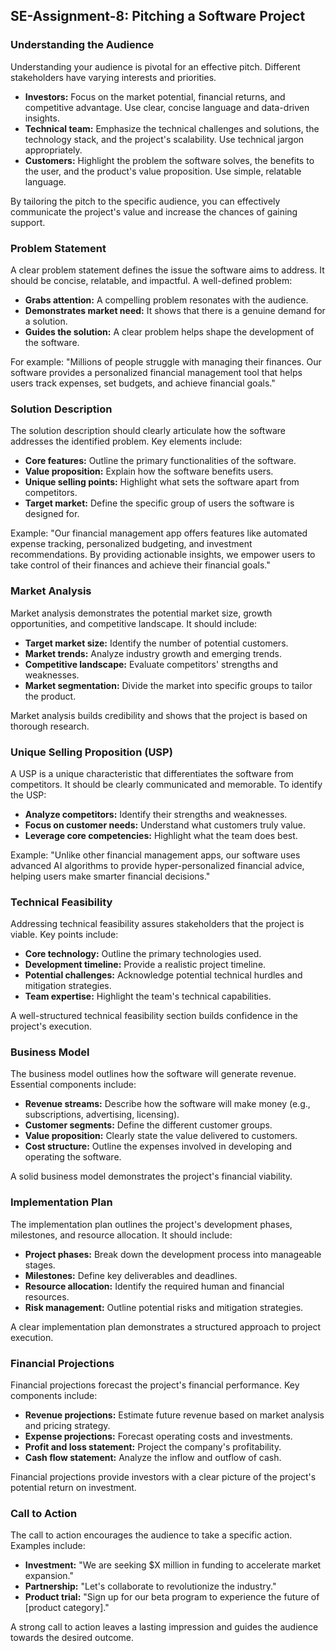 ## SE-Assignment-8: Pitching a Software Project

### Understanding the Audience
Understanding your audience is pivotal for an effective pitch. Different stakeholders have varying interests and priorities.

* **Investors:** Focus on the market potential, financial returns, and competitive advantage. Use clear, concise language and data-driven insights.
* **Technical team:** Emphasize the technical challenges and solutions, the technology stack, and the project's scalability. Use technical jargon appropriately.
* **Customers:** Highlight the problem the software solves, the benefits to the user, and the product's value proposition. Use simple, relatable language.

By tailoring the pitch to the specific audience, you can effectively communicate the project's value and increase the chances of gaining support.

### Problem Statement
A clear problem statement defines the issue the software aims to address. It should be concise, relatable, and impactful. A well-defined problem:

* **Grabs attention:** A compelling problem resonates with the audience.
* **Demonstrates market need:** It shows that there is a genuine demand for a solution.
* **Guides the solution:** A clear problem helps shape the development of the software.

For example: "Millions of people struggle with managing their finances. Our software provides a personalized financial management tool that helps users track expenses, set budgets, and achieve financial goals."

### Solution Description
The solution description should clearly articulate how the software addresses the identified problem. Key elements include:

* **Core features:** Outline the primary functionalities of the software.
* **Value proposition:** Explain how the software benefits users.
* **Unique selling points:** Highlight what sets the software apart from competitors.
* **Target market:** Define the specific group of users the software is designed for.

Example: "Our financial management app offers features like automated expense tracking, personalized budgeting, and investment recommendations. By providing actionable insights, we empower users to take control of their finances and achieve their financial goals."

### Market Analysis
Market analysis demonstrates the potential market size, growth opportunities, and competitive landscape. It should include:

* **Target market size:** Identify the number of potential customers.
* **Market trends:** Analyze industry growth and emerging trends.
* **Competitive landscape:** Evaluate competitors' strengths and weaknesses.
* **Market segmentation:** Divide the market into specific groups to tailor the product.

Market analysis builds credibility and shows that the project is based on thorough research.

### Unique Selling Proposition (USP)
A USP is a unique characteristic that differentiates the software from competitors. It should be clearly communicated and memorable. To identify the USP:

* **Analyze competitors:** Identify their strengths and weaknesses.
* **Focus on customer needs:** Understand what customers truly value.
* **Leverage core competencies:** Highlight what the team does best.

Example: "Unlike other financial management apps, our software uses advanced AI algorithms to provide hyper-personalized financial advice, helping users make smarter financial decisions."

### Technical Feasibility
Addressing technical feasibility assures stakeholders that the project is viable. Key points include:

* **Core technology:** Outline the primary technologies used.
* **Development timeline:** Provide a realistic project timeline.
* **Potential challenges:** Acknowledge potential technical hurdles and mitigation strategies.
* **Team expertise:** Highlight the team's technical capabilities.

A well-structured technical feasibility section builds confidence in the project's execution.

### Business Model
The business model outlines how the software will generate revenue. Essential components include:

* **Revenue streams:** Describe how the software will make money (e.g., subscriptions, advertising, licensing).
* **Customer segments:** Define the different customer groups.
* **Value proposition:** Clearly state the value delivered to customers.
* **Cost structure:** Outline the expenses involved in developing and operating the software.

A solid business model demonstrates the project's financial viability.

### Implementation Plan
The implementation plan outlines the project's development phases, milestones, and resource allocation. It should include:

* **Project phases:** Break down the development process into manageable stages.
* **Milestones:** Define key deliverables and deadlines.
* **Resource allocation:** Identify the required human and financial resources.
* **Risk management:** Outline potential risks and mitigation strategies.

A clear implementation plan demonstrates a structured approach to project execution.

### Financial Projections
Financial projections forecast the project's financial performance. Key components include:

* **Revenue projections:** Estimate future revenue based on market analysis and pricing strategy.
* **Expense projections:** Forecast operating costs and investments.
* **Profit and loss statement:** Project the company's profitability.
* **Cash flow statement:** Analyze the inflow and outflow of cash.

Financial projections provide investors with a clear picture of the project's potential return on investment.

### Call to Action
The call to action encourages the audience to take a specific action. Examples include:

* **Investment:** "We are seeking $X million in funding to accelerate market expansion."
* **Partnership:** "Let's collaborate to revolutionize the industry."
* **Product trial:** "Sign up for our beta program to experience the future of [product category]."

A strong call to action leaves a lasting impression and guides the audience towards the desired outcome.
 
